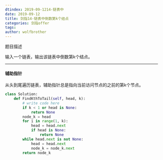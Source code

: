 ```yaml
---
dtindex: 2019-09-1214-链表中
date: 2019-09-12
title: 剑指14-链表中倒数第k个结点
categories: 剑指offer
tags:  
author: wolfbrother  
---
```


题目描述

输入一个链表，输出该链表中倒数第k个结点。

----------------------------------

#### 辅助指针

从头到尾遍历链表，辅助指针总是指向当前访问节点的之前的第k个节点。

```python
class Solution:
    def FindKthToTail(self, head, k):
        # write code here
        if k < 1 or head is None:
            return None
        node_k = head
        for i in range(1, k):
            head = head.next
            if head is None:
                return None
        while head.next is not None:
            head = head.next
            node_k = node_k.next
        return node_k
```
